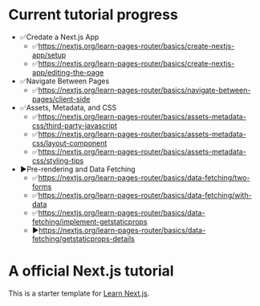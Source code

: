 # Current tutorial progress
- ✅Credate a Next.js App
    - ✅https://nextjs.org/learn-pages-router/basics/create-nextjs-app/setup
    - ✅https://nextjs.org/learn-pages-router/basics/create-nextjs-app/editing-the-page
- ✅Navigate Between Pages
    - ✅https://nextjs.org/learn-pages-router/basics/navigate-between-pages/client-side
- ✅Assets, Metadata, and CSS
    - ✅https://nextjs.org/learn-pages-router/basics/assets-metadata-css/third-party-javascript
    - ✅https://nextjs.org/learn-pages-router/basics/assets-metadata-css/layout-component
    - ✅https://nextjs.org/learn-pages-router/basics/assets-metadata-css/styling-tips
- ▶Pre-rendering and Data Fetching
    - ✅https://nextjs.org/learn-pages-router/basics/data-fetching/two-forms
    - ✅https://nextjs.org/learn-pages-router/basics/data-fetching/with-data
    - ✅https://nextjs.org/learn-pages-router/basics/data-fetching/implement-getstaticprops
    - ▶https://nextjs.org/learn-pages-router/basics/data-fetching/getstaticprops-details
# A official Next.js tutorial
This is a starter template for [Learn Next.js](https://nextjs.org/learn).